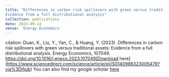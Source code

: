 ```yaml
---
title: "Differences in carbon risk spillovers with green versus traditional assets: 
Evidence from a full distributional analysis"
collection: publications
date: 2023-09-14
venue: 'Energy Economics'
---
```


citation: Duan, K., Liu, Y., Yan, C., & Huang, Y. (2023). Differences in carbon risk spillovers with green versus traditional assets: Evidence from a full distributional analysis. Energy Economics, 107049. https://doi.org/10.1016/j.eneco.2023.107049[Download here](https://www.sciencedirect.com/science/article/pii/S0140988323005479?via%3Dihub)
You can also find my google scholar [here](https://scholar.google.com/citations?hl=zh-CN&user=yv1Tfn4AAAAJ)
